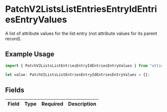 # PatchV2ListsListEntriesEntryIdEntriesEntryValues

A list of attribute values for the list entry (not attribute values for its parent record).

## Example Usage

```typescript
import { PatchV2ListsListEntriesEntryIdEntriesEntryValues } from "attio-js/models/operations";

let value: PatchV2ListsListEntriesEntryIdEntriesEntryValues = {};
```

## Fields

| Field       | Type        | Required    | Description |
| ----------- | ----------- | ----------- | ----------- |